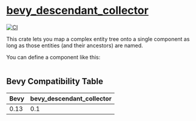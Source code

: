 # [bevy_descendant_collector](https://github.com/AlexAegis/bevy_descendant_collector)

[![CI](https://github.com/AlexAegis/bevy_descendant_collector/actions/workflows/ci.yml/badge.svg)](https://github.com/AlexAegis/bevy_descendant_collector/actions/workflows/ci.yml)

This crate lets you map a complex entity tree onto a single component as long
as those entities (and their ancestors) are named.

You can define a component like this:

```rs

```

## Bevy Compatibility Table

| Bevy | bevy_descendant_collector |
| ---- | ------------------------- |
| 0.13 | 0.1                       |
